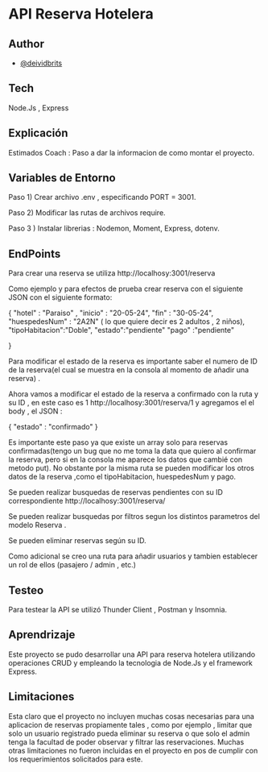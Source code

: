 
# API Reserva Hotelera



## Author

- [@deividbrits](https://www.github.com/deividbrits)


## Tech 

Node.Js , Express 


## Explicación
Estimados Coach : 
Paso a dar la informacion de como montar el proyecto. 

## Variables de Entorno 
Paso 1) Crear archivo .env , especificando PORT = 3001. 

Paso 2) Modificar las rutas de archivos require.

Paso 3 ) Instalar librerias : Nodemon, Moment, Express, dotenv.


## EndPoints
Para crear una reserva se utiliza http://localhosy:3001/reserva

Como ejemplo y para efectos de prueba crear reserva con el siguiente JSON con el siguiente formato: 

{
 "hotel" : "Paraiso" ,
 "inicio" : "20-05-24", 
 "fin" : "30-05-24",
 "huespedesNum" : "2A2N" ( lo que quiere decir es 2 adultos , 2 niños),
 "tipoHabitacion":"Doble",
 "estado":"pendiente"
 "pago" :"pendiente"  

}


Para modificar el estado de la reserva es importante saber el numero de ID de la reserva(el cual se muestra en la consola al momento de añadir una reserva) .


Ahora vamos a modificar el estado de la reserva a confirmado con la ruta y su ID , en este caso es 1 http://localhosy:3001/reserva/1 y agregamos el el body , el JSON : 

{
    "estado" : "confirmado"
}

Es importante este paso ya que existe un array solo para reservas confirmadas(tengo un bug que no me toma la data que quiero al confirmar la reserva, pero si en la consola me aparece los datos que cambié con metodo put). 
No obstante por la misma ruta se pueden modificar los otros datos de la reserva ,como el tipoHabitacion, huespedesNum y pago. 


Se pueden realizar busquedas de reservas pendientes con su ID correspondiente  http://localhosy:3001/reserva/

Se pueden realizar busquedas por filtros segun los distintos parametros del modelo Reserva . 

Se pueden eliminar reservas según su ID. 

Como adicional se creo una ruta para añadir usuarios y tambien establecer un rol de ellos (pasajero / admin , etc.)

## Testeo

Para testear la API se utilizó Thunder Client , Postman y Insomnia. 



## Aprendrizaje
Este proyecto se pudo desarrollar una API para reserva hotelera utilizando operaciones CRUD y empleando la tecnologia de Node.Js y el framework Express. 
## Limitaciones
Esta claro que el proyecto no incluyen muchas cosas necesarias para una aplicacion de reservas propiamente tales , como por ejemplo , limitar que solo un usuario registrado pueda eliminar su reserva o que solo el admin tenga la facultad de poder observar y filtrar las reservaciones. 
Muchas otras limitaciones no fueron incluidas en el proyecto en pos de cumplir con los requerimientos solicitados para este. 